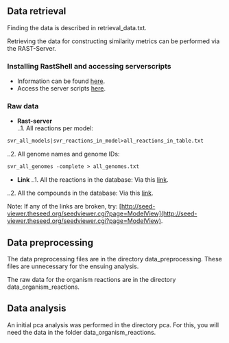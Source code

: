 Data retrieval
--------------
Finding the data is described in retrieval_data.txt.

Retrieving the data for constructing similarity metrics can be performed via the RAST-Server.

### Installing RastShell and accessing serverscripts
* Information can be found [here](http://blog.theseed.org/servers/). 
* Access the server scripts [here](http://pubseed.theseed.org/sapling/server.cgi?pod=ServerScripts). 

### Raw data

* **Rast-server**  
..1. All reactions per model: 
```perl
svr_all_models|svr_reactions_in_model>all_reactions_in_table.txt
```  
..2. All genome names and genome IDs: 
```perl
svr_all_genomes -complete > all_genomes.txt
```  
* **Link**
..1. All the reactions in the database: 
Via this [link](seed-viewer.theseed.org/ModelSEEDdownload.cgi?biochemistry=1).

..2. All the compounds in the database: 
Via this [link](seed-viewer.theseed.org/ModelSEEDdownload.cgi?biochemCompounds=1).


Note: If any of the links are broken, try: [http://seed-viewer.theseed.org/seedviewer.cgi?page=ModelView](http://seed-viewer.theseed.org/seedviewer.cgi?page=ModelView).

Data preprocessing
-------------------
The data preprocessing files are in the directory data_preprocessing. 
These files are unnecessary for the ensuing analysis. 

The raw data for the organism reactions are in the directory data_organism_reactions.

Data analysis
------------------
An initial pca analysis was performed in the directory pca. 
For this, you will need the data in the folder data_organism_reactions.